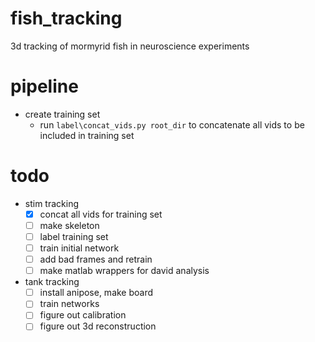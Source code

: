 # fish_tracking
3d tracking of mormyrid fish in neuroscience experiments

# pipeline
- create training set
  - run `label\concat_vids.py root_dir` to concatenate all vids to be included in training set


# todo
- stim tracking
  - [X] concat all vids for training set
  - [ ] make skeleton
  - [ ] label training set
  - [ ] train initial network
  - [ ] add bad frames and retrain
  - [ ] make matlab wrappers for david analysis

- tank tracking
  - [ ] install anipose, make board
  - [ ] train networks
  - [ ] figure out calibration
  - [ ] figure out 3d reconstruction